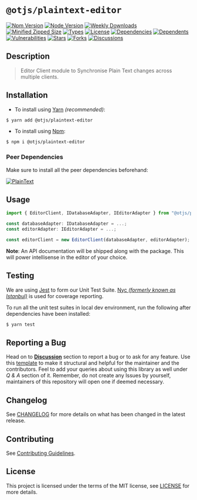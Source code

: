 # `@otjs/plaintext-editor`

[![Npm Version](https://img.shields.io/npm/v/@otjs/plaintext-editor)](https://www.npmjs.com/package/@otjs/plaintext-editor)
[![Node Version](https://img.shields.io/node/v/@otjs/plaintext-editor)](https://www.npmjs.com/package/@otjs/plaintext-editor)
[![Weekly Downloads](https://img.shields.io/npm/dw/@otjs/plaintext-editor)](https://www.npmjs.com/package/@otjs/plaintext-editor)
[![Minified Zipped Size](https://img.shields.io/bundlephobia/minzip/@otjs/plaintext-editor)](https://www.npmjs.com/package/@otjs/plaintext-editor)
[![Types](https://img.shields.io/npm/types/@otjs/plaintext-editor)](https://www.npmjs.com/package/@otjs/plaintext-editor)
[![License](https://img.shields.io/npm/l/@otjs/plaintext-editor)](https://github.com/Progyan1997/Operational-Transformation/blob/main/packages/plaintext-editor/LICENSE)
[![Dependencies](https://img.shields.io/librariesio/release/npm/@otjs/plaintext-editor)](https://www.npmjs.com/package/@otjs/plaintext-editor)
[![Dependents](https://img.shields.io/librariesio/dependents/npm/@otjs/plaintext-editor)](https://www.npmjs.com/package/@otjs/plaintext-editor)
[![Vulnerabilities](https://img.shields.io/snyk/vulnerabilities/npm/@otjs/plaintext-editor)](https://github.com/Progyan1997/Operational-Transformation/blob/main/.github/SECURITY.md)
[![Stars](https://img.shields.io/github/stars/Progyan1997/Operational-Transformation)](https://github.com/Progyan1997/Operational-Transformation)
[![Forks](https://img.shields.io/github/forks/Progyan1997/Operational-Transformation)](https://github.com/Progyan1997/Operational-Transformation)
[![Discussions](https://img.shields.io/github/discussions/Progyan1997/Operational-Transformation)](https://github.com/Progyan1997/Operational-Transformation/discussions)

## Description

> Editor Client module to Synchronise Plain Text changes across multiple clients.

## Installation

- To install using [Yarn](https://yarnpkg.com) _(recommended)_:

```sh
$ yarn add @otjs/plaintext-editor
```

- To install using [Npm](https://www.npmjs.com):

```sh
$ npm i @otjs/plaintext-editor
```

### Peer Dependencies

Make sure to install all the peer dependencies beforehand:

[![PlainText](https://img.shields.io/npm/dependency-version/@otjs/firebase-monaco/peer/@otjs/plaintext)](https://www.npmjs.com/package/@otjs/plaintext)

## Usage

```ts
import { EditorClient, IDatabaseAdapter, IEditorAdapter } from "@otjs/plaintext-editor";

const databaseAdapter: IDatabaseAdapter = ...;
const editorAdapter: IEditorAdapter = ...;

const editorClient = new EditorClient(databaseAdapter, editorAdapter);
```

**Note**: An API documentation will be shipped along with the package. This will power intellisense in the editor of your choice.

## Testing

We are using [Jest](https://jestjs.io) to form our Unit Test Suite. [Nyc _(formerly known as Istanbul)_](https://istanbul.js.org/) is used for coverage reporting.

To run all the unit test suites in local dev environment, run the following after dependencies have been installed:

```sh
$ yarn test
```

## Reporting a Bug

Head on to [**Discussion**](https://github.com/Progyan1997/Operational-Transformation/discussions) section to report a bug or to ask for any feature. Use this [template](https://github.com/Progyan1997/Operational-Transformation/discussions/30) to make it structural and helpful for the maintainer and the contributors. Feel to add your queries about using this library as well under _Q & A_ section of it. Remember, do not create any Issues by yourself, maintainers of this repository will open one if deemed necessary.

## Changelog

See [CHANGELOG](https://github.com/Progyan1997/Operational-Transformation/blob/main/CHANGELOG.md) for more details on what has been changed in the latest release.

## Contributing

See [Contributing Guidelines](https://github.com/Progyan1997/Operational-Transformation/blob/main/.github/CONTRIBUTING.md).

## License

This project is licensed under the terms of the MIT license, see [LICENSE](https://github.com/Progyan1997/Operational-Transformation/blob/main/packages/plaintext-editor/LICENSE) for more details.
